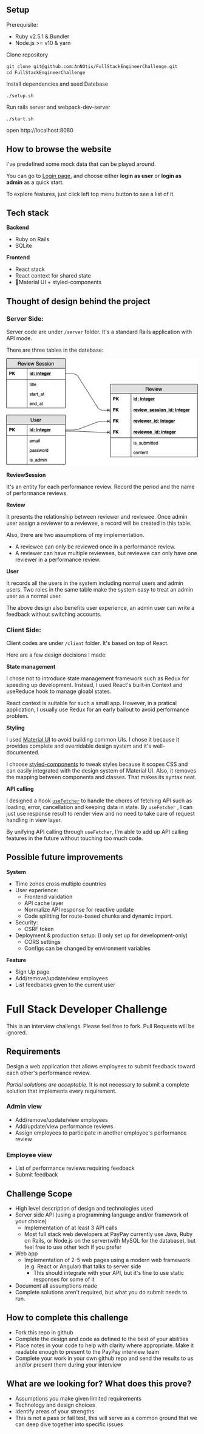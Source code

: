 ## Setup

Prerequisite:
- Ruby v2.5.1 & Bundler
- Node.js >= v10 & yarn

Clone repository

```
git clone git@github.com:AnNOtis/FullStackEngineerChallenge.git
cd FullStackEngineerChallenge
```

Install dependencies and seed Datebase

```
./setup.sh
```

Run rails server and webpack-dev-server

```
./start.sh
```

open http://localhost:8080

## How to browse the website

I've predefined some mock data that can be played around.

You can go to [Login page](http://localhost:8080/login), and choose either **login as user** or **login as admin** as a quick start.

To explore features, just click left top menu button to see a list of it.

## Tech stack

**Backend**

- Ruby on Rails
- SQLite

**Frontend**

- React stack
- React context for shared state
- Material UI + styled-components

## Thought of design behind the project

### Server Side:

Server code are under `/server` folder. It's a standard Rails application with API mode.

There are three tables in the datebase:

![ERD](https://raw.githubusercontent.com/AnNOtis/FullStackEngineerChallenge/master/_misc/ERD.png)

**ReviewSession**

It's an entity for each performance review. Record the period and the name of performance reviews.

**Review**

It presents the relationship between reviewer and reviewee. Once admin user assign a reviewer to a reviewee, a record will be created in this table.

Also, there are two assumptions of my implementation.
- A reviewee can only be reviewed once in a performance review.
- A reviewer can have multiple reviewees, but reviewee can only have one reviewer in a performance review.

**User**

It records all the users in the system including normal users and admin users. Two roles in the same table make the system easy to treat an admin user as a normal user.

The above design also benefits user experience, an admin user can write a feedback without switching accounts.

### Client Side:

Client codes are under `/client` folder. It's based on top of React.

Here are a few design decisions I made:

**State management**

I chose not to introduce state management framework such as Redux for speeding up development.
Instead, I used React's built-in Context and useReduce hook to manage gloabl states.

React context is suitable for such a small app. However, in a pratical application, I usually use Redux for an early bailout to avoid performance problem.

**Styling**

I used [Material UI](https://material-ui.com/) to avoid building common UIs. I chose it because it provides complete and overridable design system and it's well-documented.

I choose [styled-components](https://www.styled-components.com/) to tweak styles because it scopes CSS and can easily integrated with the design system of Material UI. Also, it removes the mapping between components and classes. That makes its syntax neat.

**API calling**

I designed a hook [`useFetcher`](https://github.com/AnNOtis/FullStackEngineerChallenge/blob/master/client/src/hooks/useFetcher.js) to handle the chores of fetching API such as loading, error, cancellation and keeping data in state. By `useFetcher` , I can just use response result to render view and no need to take care of request handling in view layer.

By unifying API calling through `useFetcher`, I'm able to add up API calling features in the future without touching too much code.

## Possible future improvements

**System**

- Time zones cross multiple countries
- User experience:
  - Frontend validation
  - API cache layer
  - Normalize API response for reactive update
  - Code splitting for route-based chunks and dynamic import.
- Security:
  - CSRF token
- Deployment & production setup: (I only set up for development-only)
  - CORS settings
  - Configs can be changed by environment variables

**Feature**

- Sign Up page
- Add/remove/update/view employees
- List feedbacks given to the current user


# Full Stack Developer Challenge
This is an interview challengs. Please feel free to fork. Pull Requests will be ignored.

## Requirements
Design a web application that allows employees to submit feedback toward each other's performance review.

*Partial solutions are acceptable.*  It is not necessary to submit a complete solution that implements every requirement.

### Admin view
* Add/remove/update/view employees
* Add/update/view performance reviews
* Assign employees to participate in another employee's performance review

### Employee view
* List of performance reviews requiring feedback
* Submit feedback

## Challenge Scope
* High level description of design and technologies used
* Server side API (using a programming language and/or framework of your choice)
  * Implementation of at least 3 API calls
  * Most full stack web developers at PayPay currently use Java, Ruby on Rails, or Node.js on the server(with MySQL for the database), but feel free to use other tech if you prefer
* Web app
  * Implementation of 2-5 web pages using a modern web framework (e.g. React or Angular) that talks to server side
    * This should integrate with your API, but it's fine to use static responses for some of it
* Document all assumptions made
* Complete solutions aren't required, but what you do submit needs to run.

## How to complete this challenge
* Fork this repo in github
* Complete the design and code as defined to the best of your abilities
* Place notes in your code to help with clarity where appropriate. Make it readable enough to present to the PayPay interview team
* Complete your work in your own github repo and send the results to us and/or present them during your interview

## What are we looking for? What does this prove?
* Assumptions you make given limited requirements
* Technology and design choices
* Identify areas of your strengths
* This is not a pass or fail test, this will serve as a common ground that we can deep dive together into specific issues
